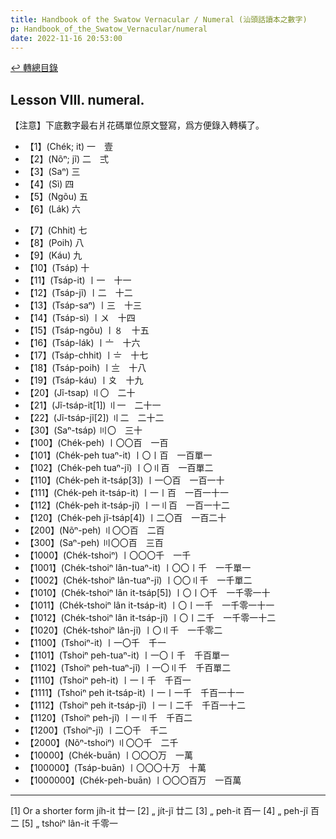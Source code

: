 ```yaml
---
title: Handbook of the Swatow Vernacular / Numeral (汕頭話讀本之數字)
p: Handbook_of_the_Swatow_Vernacular/numeral
date: 2022-11-16 20:53:00
---
```


[↩️ 轉總目錄](/Handbook_of_the_Swatow_Vernacular)

## Lesson VIII. numeral.

【注意】下底數字最右爿花碼單位原文豎寫，爲方便錄入轉橫了。

* 【1】(Chék; it) 一　壹
* 【2】(Nõⁿ; jĩ) 二　弍
* 【3】(Saⁿ) 三
* 【4】(Sì) 四
* 【5】(Ngõu) 五
* 【6】(Lák) 六
<!--more-->
* 【7】(Chhit) 七
* 【8】(Poih) 八
* 【9】(Káu) 九
* 【10】(Tsáp) 十
* 【11】(Tsáp-it) 〡一　十一
* 【12】(Tsáp-jĩ) 〡二　十二
* 【13】(Tsáp-saⁿ) 〡三　十三
* 【14】(Tsáp-sì) 〡〤　十四
* 【15】(Tsáp-ngõu) 〡〥　十五
* 【16】(Tsáp-lák) 〡〦　十六
* 【17】(Tsáp-chhit) 〡〧　十七
* 【18】(Tsáp-poih) 〡〨　十八
* 【19】(Tsáp-káu) 〡〩　十九
* 【20】(Jĩ-tsap) 〢〇　二十
* 【21】(Jĩ-tsáp-it[1]) 〢一　二十一
* 【22】(Jĩ-tsáp-jĩ[2]) 〢二　二十二
* 【30】(Saⁿ-tsáp) 〣〇　三十
* 【100】(Chék-peh) 〡〇〇百　一百
* 【101】(Chék-peh tuaⁿ-it) 〡〇〡百　一百單一
* 【102】(Chék-peh tuaⁿ-jĩ) 〡〇〢百　一百單二
* 【110】(Chék-peh it-tsáp[3]) 〡一〇百　一百一十
* 【111】(Chék-peh it-tsáp-it) 〡一〡百　一百一十一
* 【112】(Chék-peh it-tsáp-jĩ) 〡一〢百　一百一十二
* 【120】(Chék-peh jĩ-tsáp[4]) 〡二〇百　一百二十
* 【200】(Nõⁿ-peh) 〢〇〇百　二百
* 【300】(Saⁿ-peh) 〣〇〇百　三百
* 【1000】(Chék-tshoiⁿ) 〡〇〇〇千　一千
* 【1001】(Chék-tshoiⁿ lân-tuaⁿ-it) 〡〇〇〡千　一千單一
* 【1002】(Chék-tshoiⁿ lân-tuaⁿ-jĩ) 〡〇〇〢千　一千單二
* 【1010】(Chék-tshoiⁿ lân it-tsáp[5]) 〡〇〡〇千　一千零一十
* 【1011】(Chék-tshoiⁿ lân it-tsáp-it) 〡〇〡一千　一千零一十一
* 【1012】(Chék-tshoiⁿ lân it-tsáp-jĩ) 〡〇〡二千　一千零一十二
* 【1020】(Chék-tshoiⁿ lân-jĩ) 〡〇〢千　一千零二
* 【1100】(Tshoiⁿ-it) 〡一〇千　千一
* 【1101】(Tshoiⁿ peh-tuaⁿ-it) 〡一〇〡千　千百單一
* 【1102】(Tshoiⁿ peh-tuaⁿ-jĩ) 〡一〇〢千　千百單二
* 【1110】(Tshoiⁿ peh-it) 〡一〡千　千百一
* 【1111】(Tshoiⁿ peh it-tsáp-it) 〡一〡一千　千百一十一
* 【1112】(Tshoiⁿ peh it-tsáp-jĩ) 〡一〡二千　千百一十二
* 【1120】(Tshoiⁿ peh-jĩ) 〡一〢千　千百二
* 【1200】(Tshoiⁿ-jĩ) 〡二〇千　千二
* 【2000】(Nõⁿ-tshoiⁿ) 〢〇〇千　二千
* 【10000】(Chék-buān) 〡〇〇〇万　一萬
* 【100000】(Tsáp-buān) 〡〇〇〇十万　十萬
* 【1000000】(Chék-peh-buān) 〡〇〇〇百万　一百萬

------
[1] Or a shorter form jíh-it 廿一
[2] „ jít-jĩ 廿二
[3] „ peh-it 百一
[4] „ peh-jĩ 百二
[5] „ tshoiⁿ lân-it 千零一
